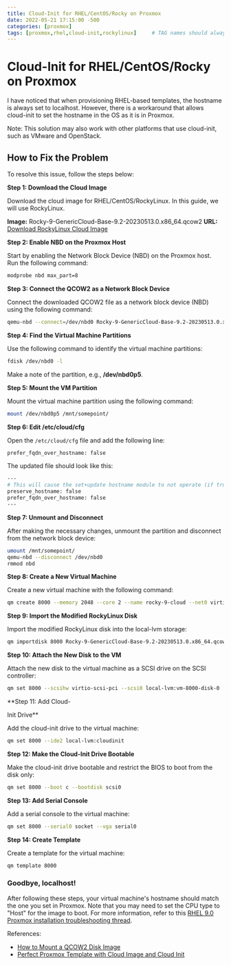 ```yaml
---
title: Cloud-Init for RHEL/CentOS/Rocky on Proxmox
date: 2022-05-21 17:15:00 -500
categories: [proxmox]
tags: [proxmox,rhel,cloud-init,rockylinux]     # TAG names should always be lowercase
---
```


# Cloud-Init for RHEL/CentOS/Rocky on Proxmox

I have noticed that when provisioning RHEL-based templates, the hostname is always set to localhost. However, there is a workaround that allows cloud-init to set the hostname in the OS as it is in Proxmox.

Note: This solution may also work with other platforms that use cloud-init, such as VMware and OpenStack.

## How to Fix the Problem

To resolve this issue, follow the steps below:

**Step 1: Download the Cloud Image**

Download the cloud image for RHEL/CentOS/RockyLinux. In this guide, we will use RockyLinux.

**Image:** Rocky-9-GenericCloud-Base-9.2-20230513.0.x86_64.qcow2
**URL:** [Download RockyLinux Cloud Image](https://dl.rockylinux.org/pub/rocky/9/images/x86_64/)

**Step 2: Enable NBD on the Proxmox Host**

Start by enabling the Network Block Device (NBD) on the Proxmox host. Run the following command:

```bash
modprobe nbd max_part=8
```

**Step 3: Connect the QCOW2 as a Network Block Device**

Connect the downloaded QCOW2 file as a network block device (NBD) using the following command:

```bash
qemu-nbd --connect=/dev/nbd0 Rocky-9-GenericCloud-Base-9.2-20230513.0.x86_64.qcow2
```

**Step 4: Find the Virtual Machine Partitions**

Use the following command to identify the virtual machine partitions:

```bash
fdisk /dev/nbd0 -l
```

Make a note of the partition, e.g., **/dev/nbd0p5**.

**Step 5: Mount the VM Partition**

Mount the virtual machine partition using the following command:

```bash
mount /dev/nbd0p5 /mnt/somepoint/
```

**Step 6: Edit /etc/cloud/cfg**

Open the `/etc/cloud/cfg` file and add the following line:

```bash
prefer_fqdn_over_hostname: false
```

The updated file should look like this:

```bash
---
# This will cause the set+update hostname module to not operate (if true)
preserve_hostname: false
prefer_fqdn_over_hostname: false
---
```

**Step 7: Unmount and Disconnect**

After making the necessary changes, unmount the partition and disconnect from the network block device:

```bash
umount /mnt/somepoint/
qemu-nbd --disconnect /dev/nbd0
rmmod nbd
```

**Step 8: Create a New Virtual Machine**

Create a new virtual machine with the following command:

```bash
qm create 8000 --memory 2048 --core 2 --name rocky-9-cloud --net0 virtio,bridge=vmbr0
```

**Step 9: Import the Modified RockyLinux Disk**

Import the modified RockyLinux disk into the local-lvm storage:

```bash
qm importdisk 8000 Rocky-9-GenericCloud-Base-9.2-20230513.0.x86_64.qcow2 local-lvm
```

**Step 10: Attach the New Disk to the VM**

Attach the new disk to the virtual machine as a SCSI drive on the SCSI controller:

```bash
qm set 8000 --scsihw virtio-scsi-pci --scsi0 local-lvm:vm-8000-disk-0
```

**Step 11: Add Cloud-

Init Drive**

Add the cloud-init drive to the virtual machine:

```bash
qm set 8000 --ide2 local-lvm:cloudinit
```

**Step 12: Make the Cloud-Init Drive Bootable**

Make the cloud-init drive bootable and restrict the BIOS to boot from the disk only:

```bash
qm set 8000 --boot c --bootdisk scsi0
```

**Step 13: Add Serial Console**

Add a serial console to the virtual machine:

```bash
qm set 8000 --serial0 socket --vga serial0
```

**Step 14: Create Template**

Create a template for the virtual machine:

```bash
qm template 8000
```

### Goodbye, localhost!

After following these steps, your virtual machine's hostname should match the one you set in Proxmox. Note that you may need to set the CPU type to "Host" for the image to boot. For more information, refer to this [RHEL 9.0 Proxmox installation troubleshooting thread](https://access.redhat.com/discussions/6959360).

References:
- [How to Mount a QCOW2 Disk Image](https://gist.github.com/shamil/62935d9b456a6f9877b5)
- [Perfect Proxmox Template with Cloud Image and Cloud Init](https://docs.technotim.live/posts/cloud-init-cloud-image/)

